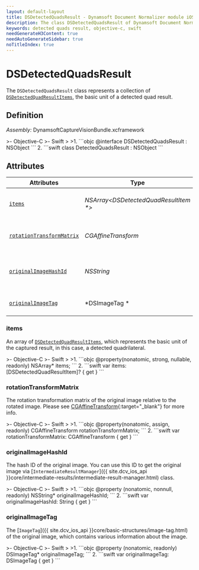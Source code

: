 ```yaml
---
layout: default-layout
title: DSDetectedQuadsResult - Dynamsoft Document Normalizer module iOS Edition API Reference
description: The class DSDetectedQuadsResult of Dynamsoft Document Normalizer module represents a captured result whose type is detected quads, which contains an array of DSDetectedQuadResultItems and the rotation transformation matrix of the original image relative to the rotated image.
keywords: detected quads result, objective-c, swift
needGenerateH3Content: true
needAutoGenerateSidebar: true
noTitleIndex: true
---
```


# DSDetectedQuadsResult

The `DSDetectedQuadsResult` class represents a collection of [`DSDetectedQuadResultItems`](detected-quad-result-item.md), the basic unit of a detected quad result.

## Definition

*Assembly:* DynamsoftCaptureVisionBundle.xcframework

<div class="sample-code-prefix"></div>
>- Objective-C
>- Swift
>
>1. 
```objc
@interface DSDetectedQuadsResult : NSObject
```
2. 
```swift
class DetectedQuadsResult : NSObject
```

## Attributes

| Attributes | Type | Description |
| ---------- | ---- | ----------- |
| [`items`](#items) | *NSArray<DSDetectedQuadResultItem \*>* | An array of `DSDetectedQuadResultItems`, which are the basic unit of the captured results. |
| [`rotationTransformMatrix`](#rotationtransformmatrix) | *CGAffineTransform* | The rotation transformation matrix of the original image relative to the rotated image. |
| [`originalImageHashId`](#originalimagehashid) | *NSString* | The hash id of the original image. You can use this ID to get the original image via IntermediateResultManager class. |
| [`originalImageTag`](#originalimagetag) | *DSImageTag \* | The tag of the original image, from which you get the detected quads result. |

### items

An array of [`DSDetectedQuadResultItems`](detected-quad-result-item.md), which represents the basic unit of the captured result, in this case, a detected quadrilateral.

<div class="sample-code-prefix"></div>
>- Objective-C
>- Swift
>
>1. 
```objc
@property(nonatomic, strong, nullable, readonly) NSArray<DSDetectedQuadResultItem*>* items;
```
2. 
```swift
var items: [DSDetectedQuadResultItem]? { get }
```

### rotationTransformMatrix

The rotation transformation matrix of the original image relative to the rotated image. Please see [CGAffineTransform](https://developer.apple.com/documentation/corefoundation/cgaffinetransform){:target="_blank"} for more info.

<div class="sample-code-prefix"></div>
>- Objective-C
>- Swift
>
>1. 
```objc
@property(nonatomic, assign, readonly) CGAffineTransform rotationTransformMatrix;
```
2. 
```swift
var rotationTransformMatrix: CGAffineTransform { get }
```

### originalImageHashId

The hash ID of the original image. You can use this ID to get the original image via [`IntermediateResultManager`]({{ site.dcv_ios_api }}core/intermediate-results/intermediate-result-manager.html) class.

<div class="sample-code-prefix"></div>
>- Objective-C
>- Swift
>
>1. 
```objc
@property (nonatomic, nonnull, readonly) NSString* originalImageHashId;
```
2. 
```swift
var originalImageHashId: String { get }
```

### originalImageTag

The [`ImageTag`]({{ site.dcv_ios_api }}core/basic-structures/image-tag.html) of the original image, which contains various information about the image.

<div class="sample-code-prefix"></div>
>- Objective-C
>- Swift
>
>1. 
```objc
@property (nonatomic, readonly) DSImageTag* originalImageTag;
```
2. 
```swift
var originalImageTag: DSImageTag { get }
```
